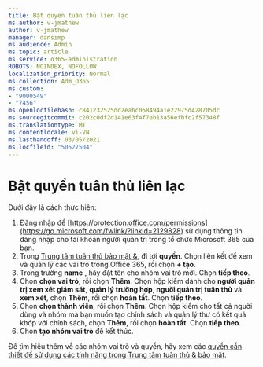 ```yaml
---
title: Bật quyền tuân thủ liên lạc
ms.author: v-jmathew
author: v-jmathew
manager: dansimp
ms.audience: Admin
ms.topic: article
ms.service: o365-administration
ROBOTS: NOINDEX, NOFOLLOW
localization_priority: Normal
ms.collection: Adm_O365
ms.custom:
- "9000549"
- "7456"
ms.openlocfilehash: c841232525dd2eabc068494a1e22975d428705dc
ms.sourcegitcommit: c202c0df2d141e63f4f7eb13a56efbfc2f57348f
ms.translationtype: MT
ms.contentlocale: vi-VN
ms.lasthandoff: 03/05/2021
ms.locfileid: "50527504"
---
```

# <a name="enable-permissions-for-communication-compliance"></a>Bật quyền tuân thủ liên lạc

Dưới đây là cách thực hiện:

1. Đăng nhập để [https://protection.office.com/permissions](https://go.microsoft.com/fwlink/?linkid=2129828) sử dụng thông tin đăng nhập cho tài khoản người quản trị trong tổ chức Microsoft 365 của bạn.
2. Trong [Trung tâm tuân thủ bảo mật &](https://go.microsoft.com/fwlink/?linkid=2101341), đi tới **quyền**. Chọn liên kết để xem và quản lý các vai trò trong Office 365, rồi chọn **\+ tạo**.
3. Trong trường **name** , hãy đặt tên cho nhóm vai trò mới. Chọn **tiếp theo**.
4. Chọn **chọn vai trò**, rồi chọn **Thêm**. Chọn hộp kiểm dành cho **người quản trị xem xét giám sát**, **quản lý trường hợp**, **người quản trị tuân thủ** và **xem xét**, chọn **Thêm**, rồi chọn **hoàn tất**. Chọn **tiếp theo**.
5. Chọn **chọn thành viên**, rồi chọn **Thêm**. Chọn hộp kiểm cho tất cả người dùng và nhóm mà bạn muốn tạo chính sách và quản lý thư có kết quả khớp với chính sách, chọn **Thêm**, rồi chọn **hoàn tất**. Chọn **tiếp theo**.
6. Chọn **tạo nhóm vai trò** để kết thúc.

Để tìm hiểu thêm về các nhóm vai trò và quyền, hãy xem các [quyền cần thiết để sử dụng các tính năng trong Trung tâm tuân thủ & bảo mật](https://go.microsoft.com/fwlink/?linkid=2114184).
